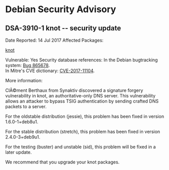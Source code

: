 
Debian Security Advisory
========================


DSA-3910-1 knot -- security update
----------------------------------



Date Reported:
14 Jul 2017
Affected Packages:

[knot](https://packages.debian.org/src:knot)

Vulnerable:
Yes
Security database references:
In the Debian bugtracking system: [Bug 865678](https://bugs.debian.org/cgi-bin/bugreport.cgi?bug=865678).  
In Mitre's CVE dictionary: [CVE-2017-11104](https://security-tracker.debian.org/tracker/CVE-2017-11104).  

More information:

ClÃ©ment Berthaux from Synaktiv discovered a signature forgery vulnerability in
knot, an authoritative-only DNS server. This vulnerability allows an attacker
to bypass TSIG authentication by sending crafted DNS packets to a server.


For the oldstable distribution (jessie), this problem has been fixed
in version 1.6.0-1+deb8u1.


For the stable distribution (stretch), this problem has been fixed in
version 2.4.0-3+deb9u1.


For the testing (buster) and unstable (sid), this problem will be fixed
in a later update.


We recommend that you upgrade your knot packages.





